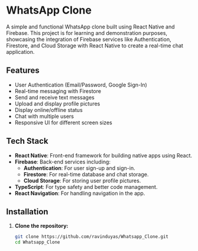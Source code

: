 # WhatsApp Clone

A simple and functional WhatsApp clone built using React Native and Firebase. This project is for learning and demonstration purposes, showcasing the integration of Firebase services like Authentication, Firestore, and Cloud Storage with React Native to create a real-time chat application.

## Features

- User Authentication (Email/Password, Google Sign-In)
- Real-time messaging with Firestore
- Send and receive text messages
- Upload and display profile pictures
- Display online/offline status
- Chat with multiple users
- Responsive UI for different screen sizes

## Tech Stack

- **React Native**: Front-end framework for building native apps using React.
- **Firebase**: Back-end services including:
  - **Authentication**: For user sign-up and sign-in.
  - **Firestore**: For real-time database and chat storage.
  - **Cloud Storage**: For storing user profile pictures.
- **TypeScript**: For type safety and better code management.
- **React Navigation**: For handling navigation in the app.

## Installation

1. **Clone the repository:**

   ```bash
   git clone https://github.com/ravinduyas/Whatsapp_Clone.git
   cd Whatsapp_Clone
